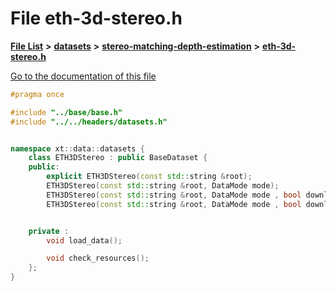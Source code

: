 

# File eth-3d-stereo.h

[**File List**](files.md) **>** [**datasets**](dir_29ff4802398ba4a572b958e731c7adb4.md) **>** [**stereo-matching-depth-estimation**](dir_e353cfd6010331702b3559c9641f7f23.md) **>** [**eth-3d-stereo.h**](eth-3d-stereo_8h.md)

[Go to the documentation of this file](eth-3d-stereo_8h.md)


```C++
#pragma once

#include "../base/base.h"
#include "../../headers/datasets.h"


namespace xt::data::datasets {
    class ETH3DStereo : public BaseDataset {
    public:
        explicit ETH3DStereo(const std::string &root);
        ETH3DStereo(const std::string &root, DataMode mode);
        ETH3DStereo(const std::string &root, DataMode mode , bool download);
        ETH3DStereo(const std::string &root, DataMode mode , bool download, TransformType transforms);


    private :
        void load_data();

        void check_resources();
    };
}
```


